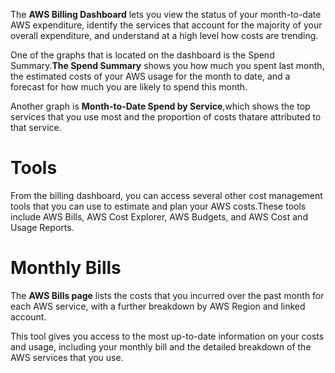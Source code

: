 The **AWS Billing Dashboard** lets you view the status of your month-to-date AWS expenditure, identify the services that account for the majority of your overall expenditure, and understand at a high level how costs are trending.

One of the graphs that is located on the dashboard is the Spend Summary.**The Spend Summary** shows you how much you spent last month, the estimated costs of your AWS usage for the month to date, and a forecast for how much you are likely to spend this month.

Another graph is **Month-to-Date Spend by Service**,which shows the top services that you use most and the proportion of costs thatare attributed to that service.

# Tools
From the billing dashboard, you can access several other cost management tools that you can use to estimate and plan your AWS costs.These tools include AWS Bills, AWS Cost Explorer, AWS Budgets, and AWS Cost and Usage Reports.

# Monthly Bills
The **AWS Bills page** lists the costs that you incurred over the past month for each AWS service, with a further breakdown by AWS Region and linked account.

This tool gives you access to the most up-to-date information on your costs and usage, including your monthly bill and the detailed breakdown of the AWS services that you use.
